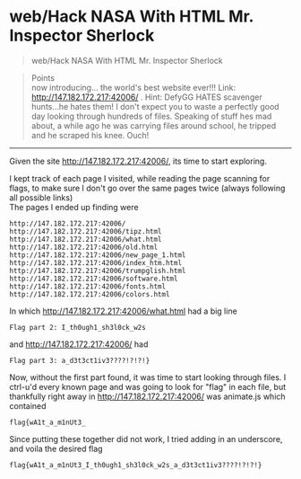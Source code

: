 # web/Hack NASA With HTML Mr. Inspector Sherlock

>web/Hack NASA With HTML Mr. Inspector Sherlock

> Points\
>now introducing... the world's best website ever!!! Link: http://147.182.172.217:42006/ . Hint: DefyGG HATES scavenger hunts...he hates them! I don't expect you to waste a perfectly good day looking through hundreds of files. Speaking of stuff hes mad about, a while ago he was carrying files around school, he tripped and he scraped his knee. Ouch!


***

Given the site http://147.182.172.217:42006/, its time to start exploring.

I kept track of each page I visited, while reading the page scanning for flags, to make sure I don't go over the same pages twice (always following all possible links)\
The pages I ended up finding were

```
http://147.182.172.217:42006/
http://147.182.172.217:42006/tipz.html
http://147.182.172.217:42006/what.html
http://147.182.172.217:42006/old.html
http://147.182.172.217:42006/new_page_1.html
http://147.182.172.217:42006/index_htm.html
http://147.182.172.217:42006/trumpglish.html
http://147.182.172.217:42006/software.html
http://147.182.172.217:42006/fonts.html
http://147.182.172.217:42006/colors.html
```

In which http://147.182.172.217:42006/what.html had a big line 
```
Flag part 2: I_th0ugh1_sh3l0ck_w2s
```
and http://147.182.172.217:42006/ had 
```
Flag part 3: a_d3t3ct1iv3????!?!?!}
```

Now, without the first part found, it was time to start looking through files. I ctrl-u'd every known page and was going to look for "flag" in each file, but thankfully right away in http://147.182.172.217:42006/ was animate.js which contained
```
flag{wA1t_a_m1nUt3_
```

Since putting these together did not work, I tried adding in an underscore, and voila the desired flag

```
flag{wA1t_a_m1nUt3_I_th0ugh1_sh3l0ck_w2s_a_d3t3ct1iv3????!?!?!}
```
